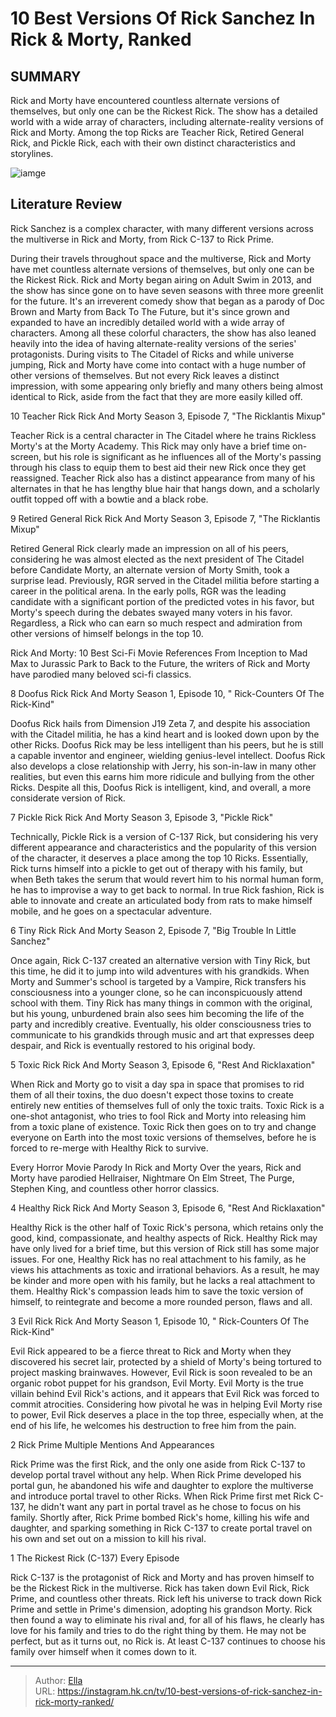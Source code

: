 # 10 Best Versions Of Rick Sanchez In Rick &amp; Morty, Ranked


## SUMMARY 


 Rick and Morty have encountered countless alternate versions of themselves, but only one can be the Rickest Rick. 
 The show has a detailed world with a wide array of characters, including alternate-reality versions of Rick and Morty. 
 Among the top Ricks are Teacher Rick, Retired General Rick, and Pickle Rick, each with their own distinct characteristics and storylines. 

![iamge](https://static1.srcdn.com/wordpress/wp-content/uploads/2024/01/rickprime_rickc137.jpg)

## Literature Review
Rick Sanchez is a complex character, with many different versions across the multiverse in Rick and Morty, from Rick C-137 to Rick Prime.




During their travels throughout space and the multiverse, Rick and Morty have met countless alternate versions of themselves, but only one can be the Rickest Rick. Rick and Morty began airing on Adult Swim in 2013, and the show has since gone on to have seven seasons with three more greenlit for the future. It&#39;s an irreverent comedy show that began as a parody of Doc Brown and Marty from Back To The Future, but it&#39;s since grown and expanded to have an incredibly detailed world with a wide array of characters.
Among all these colorful characters, the show has also leaned heavily into the idea of having alternate-reality versions of the series&#39; protagonists. During visits to The Citadel of Ricks and while universe jumping, Rick and Morty have come into contact with a huge number of other versions of themselves. But not every Rick leaves a distinct impression, with some appearing only briefly and many others being almost identical to Rick, aside from the fact that they are more easily killed off.









 








 10  Teacher Rick 
Rick And Morty Season 3, Episode 7, &#34;The Ricklantis Mixup&#34;
        

Teacher Rick is a central character in The Citadel where he trains Rickless Morty&#39;s at the Morty Academy. This Rick may only have a brief time on-screen, but his role is significant as he influences all of the Morty&#39;s passing through his class to equip them to best aid their new Rick once they get reassigned. Teacher Rick also has a distinct appearance from many of his alternates in that he has lengthy blue hair that hangs down, and a scholarly outfit topped off with a bowtie and a black robe.





 9  Retired General Rick 
Rick And Morty Season 3, Episode 7, &#34;The Ricklantis Mixup&#34;
        

Retired General Rick clearly made an impression on all of his peers, considering he was almost elected as the next president of The Citadel before Candidate Morty, an alternate version of Morty Smith, took a surprise lead. Previously, RGR served in the Citadel militia before starting a career in the political arena. In the early polls, RGR was the leading candidate with a significant portion of the predicted votes in his favor, but Morty&#39;s speech during the debates swayed many voters in his favor. Regardless, a Rick who can earn so much respect and admiration from other versions of himself belongs in the top 10.
            
 
 Rick And Morty: 10 Best Sci-Fi Movie References 
From Inception to Mad Max to Jurassic Park to Back to the Future, the writers of Rick and Morty have parodied many beloved sci-fi classics.









 8  Doofus Rick 
Rick And Morty Season 1, Episode 10, &#34;  Rick-Counters Of The Rick-Kind&#34;


 







Doofus Rick hails from Dimension J19 Zeta 7, and despite his association with the Citadel militia, he has a kind heart and is looked down upon by the other Ricks. Doofus Rick may be less intelligent than his peers, but he is still a capable inventor and engineer, wielding genius-level intellect. Doofus Rick also develops a close relationship with Jerry, his son-in-law in many other realities, but even this earns him more ridicule and bullying from the other Ricks. Despite all this, Doofus Rick is intelligent, kind, and overall, a more considerate version of Rick.





 7  Pickle Rick 
Rick And Morty Season 3, Episode 3, &#34;Pickle Rick&#34;
        

Technically, Pickle Rick is a version of C-137 Rick, but considering his very different appearance and characteristics and the popularity of this version of the character, it deserves a place among the top 10 Ricks. Essentially, Rick turns himself into a pickle to get out of therapy with his family, but when Beth takes the serum that would revert him to his normal human form, he has to improvise a way to get back to normal. In true Rick fashion, Rick is able to innovate and create an articulated body from rats to make himself mobile, and he goes on a spectacular adventure.





 6  Tiny Rick 
Rick And Morty Season 2, Episode 7, &#34;Big Trouble In Little Sanchez&#34;
        

Once again, Rick C-137 created an alternative version with Tiny Rick, but this time, he did it to jump into wild adventures with his grandkids. When Morty and Summer&#39;s school is targeted by a Vampire, Rick transfers his consciousness into a younger clone, so he can inconspicuously attend school with them. Tiny Rick has many things in common with the original, but his young, unburdened brain also sees him becoming the life of the party and incredibly creative. Eventually, his older consciousness tries to communicate to his grandkids through music and art that expresses deep despair, and Rick is eventually restored to his original body.





 5  Toxic Rick 
Rick And Morty Season 3, Episode 6, &#34;Rest And Ricklaxation&#34;
        

When Rick and Morty go to visit a day spa in space that promises to rid them of all their toxins, the duo doesn&#39;t expect those toxins to create entirely new entities of themselves full of only the toxic traits. Toxic Rick is a one-shot antagonist, who tries to fool Rick and Morty into releasing him from a toxic plane of existence. Toxic Rick then goes on to try and change everyone on Earth into the most toxic versions of themselves, before he is forced to re-merge with Healthy Rick to survive.
            
 
 Every Horror Movie Parody In Rick and Morty 
Over the years, Rick and Morty have parodied Hellraiser, Nightmare On Elm Street, The Purge, Stephen King, and countless other horror classics.









 4  Healthy Rick 
Rick And Morty Season 3, Episode 6, &#34;Rest And Ricklaxation&#34;
        

Healthy Rick is the other half of Toxic Rick&#39;s persona, which retains only the good, kind, compassionate, and healthy aspects of Rick. Healthy Rick may have only lived for a brief time, but this version of Rick still has some major issues. For one, Healthy Rick has no real attachment to his family, as he views his attachments as toxic and irrational behaviors. As a result, he may be kinder and more open with his family, but he lacks a real attachment to them. Healthy Rick&#39;s compassion leads him to save the toxic version of himself, to reintegrate and become a more rounded person, flaws and all.





 3  Evil Rick 
Rick And Morty Season 1, Episode 10, &#34;  Rick-Counters Of The Rick-Kind&#34;


 







Evil Rick appeared to be a fierce threat to Rick and Morty when they discovered his secret lair, protected by a shield of Morty&#39;s being tortured to project masking brainwaves. However, Evil Rick is soon revealed to be an organic robot puppet for his grandson, Evil Morty. Evil Morty is the true villain behind Evil Rick&#39;s actions, and it appears that Evil Rick was forced to commit atrocities. Considering how pivotal he was in helping Evil Morty rise to power, Evil Rick deserves a place in the top three, especially when, at the end of his life, he welcomes his destruction to free him from the pain.





 2  Rick Prime 
Multiple Mentions And Appearances
        

Rick Prime was the first Rick, and the only one aside from Rick C-137 to develop portal travel without any help. When Rick Prime developed his portal gun, he abandoned his wife and daughter to explore the multiverse and introduce portal travel to other Ricks. When Rick Prime first met Rick C-137, he didn&#39;t want any part in portal travel as he chose to focus on his family. Shortly after, Rick Prime bombed Rick&#39;s home, killing his wife and daughter, and sparking something in Rick C-137 to create portal travel on his own and set out on a mission to kill his rival.





 1  The Rickest Rick (C-137) 
Every Episode


 







Rick C-137 is the protagonist of Rick and Morty and has proven himself to be the Rickest Rick in the multiverse. Rick has taken down Evil Rick, Rick Prime, and countless other threats. Rick left his universe to track down Rick Prime and settle in Prime&#39;s dimension, adopting his grandson Morty. Rick then found a way to eliminate his rival and, for all of his flaws, he clearly has love for his family and tries to do the right thing by them. He may not be perfect, but as it turns out, no Rick is. At least C-137 continues to choose his family over himself when it comes down to it. 

---

> Author: [Ella](https://instagram.hk.cn/)  
> URL: https://instagram.hk.cn/tv/10-best-versions-of-rick-sanchez-in-rick-morty-ranked/  

